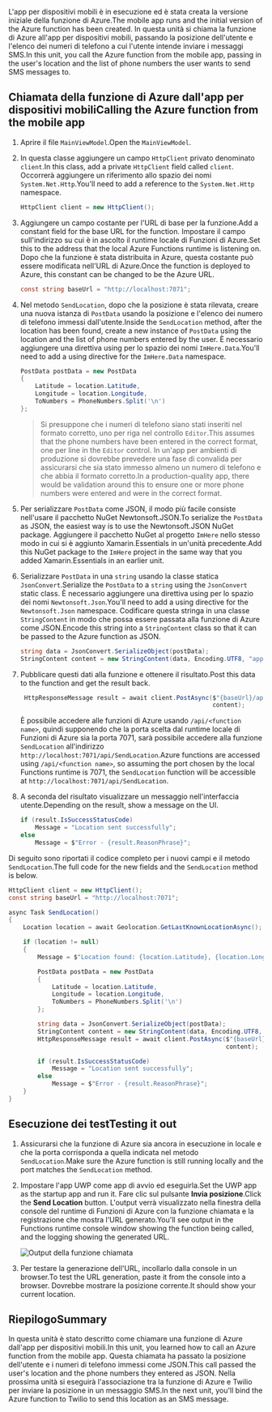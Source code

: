 <span data-ttu-id="9c6f5-101">L'app per dispositivi mobili è in esecuzione ed è stata creata la versione iniziale della funzione di Azure.</span><span class="sxs-lookup"><span data-stu-id="9c6f5-101">The mobile app runs and the initial version of the Azure function has been created.</span></span> <span data-ttu-id="9c6f5-102">In questa unità si chiama la funzione di Azure all'app per dispositivi mobili, passando la posizione dell'utente e l'elenco dei numeri di telefono a cui l'utente intende inviare i messaggi SMS.</span><span class="sxs-lookup"><span data-stu-id="9c6f5-102">In this unit, you call the Azure function from the mobile app, passing in the user's location and the list of phone numbers the user wants to send SMS messages to.</span></span>

## <a name="calling-the-azure-function-from-the-mobile-app"></a><span data-ttu-id="9c6f5-103">Chiamata della funzione di Azure dall'app per dispositivi mobili</span><span class="sxs-lookup"><span data-stu-id="9c6f5-103">Calling the Azure function from the mobile app</span></span>

1. <span data-ttu-id="9c6f5-104">Aprire il file `MainViewModel`.</span><span class="sxs-lookup"><span data-stu-id="9c6f5-104">Open the `MainViewModel`.</span></span>

1. <span data-ttu-id="9c6f5-105">In questa classe aggiungere un campo `HttpClient` privato denominato `client`.</span><span class="sxs-lookup"><span data-stu-id="9c6f5-105">In this class, add a private `HttpClient` field called `client`.</span></span> <span data-ttu-id="9c6f5-106">Occorrerà aggiungere un riferimento allo spazio dei nomi `System.Net.Http`.</span><span class="sxs-lookup"><span data-stu-id="9c6f5-106">You'll need to add a reference to the `System.Net.Http` namespace.</span></span>

    ```cs
    HttpClient client = new HttpClient();
    ```

1. <span data-ttu-id="9c6f5-107">Aggiungere un campo costante per l'URL di base per la funzione.</span><span class="sxs-lookup"><span data-stu-id="9c6f5-107">Add a constant field for the base URL for the function.</span></span> <span data-ttu-id="9c6f5-108">Impostare il campo sull'indirizzo su cui è in ascolto il runtime locale di Funzioni di Azure.</span><span class="sxs-lookup"><span data-stu-id="9c6f5-108">Set this to the address that the local Azure Functions runtime is listening on.</span></span> <span data-ttu-id="9c6f5-109">Dopo che la funzione è stata distribuita in Azure, questa costante può essere modificata nell'URL di Azure.</span><span class="sxs-lookup"><span data-stu-id="9c6f5-109">Once the function is deployed to Azure, this constant can be changed to be the Azure URL.</span></span>

    ```cs
    const string baseUrl = "http://localhost:7071";
    ```

1. <span data-ttu-id="9c6f5-110">Nel metodo `SendLocation`, dopo che la posizione è stata rilevata, creare una nuova istanza di `PostData` usando la posizione e l'elenco dei numero di telefono immessi dall'utente.</span><span class="sxs-lookup"><span data-stu-id="9c6f5-110">Inside the `SendLocation` method, after the location has been found, create a new instance of `PostData` using the location and the list of phone numbers entered by the user.</span></span> <span data-ttu-id="9c6f5-111">È necessario aggiungere una direttiva using per lo spazio dei nomi `ImHere.Data`.</span><span class="sxs-lookup"><span data-stu-id="9c6f5-111">You'll need to add a using directive for the `ImHere.Data` namespace.</span></span>

    ```cs
    PostData postData = new PostData
    {
        Latitude = location.Latitude,
        Longitude = location.Longitude,
        ToNumbers = PhoneNumbers.Split('\n')
    };
    ```

    > <span data-ttu-id="9c6f5-112">Si presuppone che i numeri di telefono siano stati inseriti nel formato corretto, uno per riga nel controllo `Editor`.</span><span class="sxs-lookup"><span data-stu-id="9c6f5-112">This assumes that the phone numbers have been entered in the correct format, one per line in the `Editor` control.</span></span> <span data-ttu-id="9c6f5-113">In un'app per ambienti di produzione si dovrebbe prevedere una fase di convalida per assicurarsi che sia stato immesso almeno un numero di telefono e che abbia il formato corretto.</span><span class="sxs-lookup"><span data-stu-id="9c6f5-113">In a production-quality app, there would be validation around this to ensure one or more phone numbers were entered and were in the correct format.</span></span>

1. <span data-ttu-id="9c6f5-114">Per serializzare `PostData` come JSON, il modo più facile consiste nell'usare il pacchetto NuGet Newtonsoft.JSON.</span><span class="sxs-lookup"><span data-stu-id="9c6f5-114">To serialize the `PostData` as JSON, the easiest way is to use the Newtonsoft.JSON NuGet package.</span></span> <span data-ttu-id="9c6f5-115">Aggiungere il pacchetto NuGet al progetto `ImHere` nello stesso modo in cui si è aggiunto Xamarin.Essentials in un'unità precedente.</span><span class="sxs-lookup"><span data-stu-id="9c6f5-115">Add this NuGet package to the `ImHere` project in the same way that you added Xamarin.Essentials in an earlier unit.</span></span>

1. <span data-ttu-id="9c6f5-116">Serializzare `PostData` in una `string` usando la classe statica `JsonConvert`.</span><span class="sxs-lookup"><span data-stu-id="9c6f5-116">Serialize the `PostData` to a `string` using the `JsonConvert` static class.</span></span> <span data-ttu-id="9c6f5-117">È necessario aggiungere una direttiva using per lo spazio dei nomi `Newtonsoft.Json`.</span><span class="sxs-lookup"><span data-stu-id="9c6f5-117">You'll need to add a using directive for the `Newtonsoft.Json` namespace.</span></span> <span data-ttu-id="9c6f5-118">Codificare questa stringa in una classe `StringContent` in modo che possa essere passata alla funzione di Azure come JSON.</span><span class="sxs-lookup"><span data-stu-id="9c6f5-118">Encode this string into a `StringContent` class so that it can be passed to the Azure function as JSON.</span></span>

    ```cs
    string data = JsonConvert.SerializeObject(postData);
    StringContent content = new StringContent(data, Encoding.UTF8, "application/json");
    ```

1. <span data-ttu-id="9c6f5-119">Pubblicare questi dati alla funzione e ottenere il risultato.</span><span class="sxs-lookup"><span data-stu-id="9c6f5-119">Post this data to the function and get the result back.</span></span>

   ```cs
    HttpResponseMessage result = await client.PostAsync($"{baseUrl}/api/SendLocation",
                                                        content);
   ```

   <span data-ttu-id="9c6f5-120">È possibile accedere alle funzioni di Azure usando `/api/<function name>`, quindi supponendo che la porta scelta dal runtime locale di Funzioni di Azure sia la porta 7071, sarà possibile accedere alla funzione `SendLocation` all'indirizzo `http://localhost:7071/api/SendLocation`.</span><span class="sxs-lookup"><span data-stu-id="9c6f5-120">Azure functions are accessed using `/api/<function name>`, so assuming the port chosen by the local Functions runtime is 7071, the `SendLocation` function will be accessible at `http://localhost:7071/api/SendLocation`.</span></span>

1. <span data-ttu-id="9c6f5-121">A seconda del risultato visualizzare un messaggio nell'interfaccia utente.</span><span class="sxs-lookup"><span data-stu-id="9c6f5-121">Depending on the result, show a message on the UI.</span></span>

    ```cs
    if (result.IsSuccessStatusCode)
        Message = "Location sent successfully";
    else
        Message = $"Error - {result.ReasonPhrase}";
    ```

<span data-ttu-id="9c6f5-122">Di seguito sono riportati il codice completo per i nuovi campi e il metodo `SendLocation`.</span><span class="sxs-lookup"><span data-stu-id="9c6f5-122">The full code for the new fields and the `SendLocation` method is below.</span></span>

```cs
HttpClient client = new HttpClient();
const string baseUrl = "http://localhost:7071";

async Task SendLocation()
{
    Location location = await Geolocation.GetLastKnownLocationAsync();

    if (location != null)
    {
        Message = $"Location found: {location.Latitude}, {location.Longitude}.";

        PostData postData = new PostData
        {
            Latitude = location.Latitude,
            Longitude = location.Longitude,
            ToNumbers = PhoneNumbers.Split('\n')
        };

        string data = JsonConvert.SerializeObject(postData);
        StringContent content = new StringContent(data, Encoding.UTF8, "application/json");
        HttpResponseMessage result = await client.PostAsync($"{baseUrl}/api/SendLocation",
                                                            content);

        if (result.IsSuccessStatusCode)
            Message = "Location sent successfully";
        else
            Message = $"Error - {result.ReasonPhrase}";
    }
}
```

## <a name="testing-it-out"></a><span data-ttu-id="9c6f5-123">Esecuzione dei test</span><span class="sxs-lookup"><span data-stu-id="9c6f5-123">Testing it out</span></span>

1. <span data-ttu-id="9c6f5-124">Assicurarsi che la funzione di Azure sia ancora in esecuzione in locale e che la porta corrisponda a quella indicata nel metodo `SendLocation`.</span><span class="sxs-lookup"><span data-stu-id="9c6f5-124">Make sure the Azure function is still running locally and the port matches the `SendLocation` method.</span></span>

1. <span data-ttu-id="9c6f5-125">Impostare l'app UWP come app di avvio ed eseguirla.</span><span class="sxs-lookup"><span data-stu-id="9c6f5-125">Set the UWP app as the startup app and run it.</span></span> <span data-ttu-id="9c6f5-126">Fare clic sul pulsante **Invia posizione**.</span><span class="sxs-lookup"><span data-stu-id="9c6f5-126">Click the **Send Location** button.</span></span> <span data-ttu-id="9c6f5-127">L'output verrà visualizzato nella finestra della console del runtime di Funzioni di Azure con la funzione chiamata e la registrazione che mostra l'URL generato.</span><span class="sxs-lookup"><span data-stu-id="9c6f5-127">You'll see output in the Functions runtime console window showing the function being called, and the logging showing the generated URL.</span></span>

    ![Output della funzione chiamata](../media/6-function-called.png)

1. <span data-ttu-id="9c6f5-129">Per testare la generazione dell'URL, incollarlo dalla console in un browser.</span><span class="sxs-lookup"><span data-stu-id="9c6f5-129">To test the URL generation, paste it from the console into a browser.</span></span> <span data-ttu-id="9c6f5-130">Dovrebbe mostrare la posizione corrente.</span><span class="sxs-lookup"><span data-stu-id="9c6f5-130">It should show your current location.</span></span>

## <a name="summary"></a><span data-ttu-id="9c6f5-131">Riepilogo</span><span class="sxs-lookup"><span data-stu-id="9c6f5-131">Summary</span></span>

<span data-ttu-id="9c6f5-132">In questa unità è stato descritto come chiamare una funzione di Azure dall'app per dispositivi mobili.</span><span class="sxs-lookup"><span data-stu-id="9c6f5-132">In this unit, you learned how to call an Azure function from the mobile app.</span></span> <span data-ttu-id="9c6f5-133">Questa chiamata ha passato la posizione dell'utente e i numeri di telefono immessi come JSON.</span><span class="sxs-lookup"><span data-stu-id="9c6f5-133">This call passed the user's location and the phone numbers they entered as JSON.</span></span> <span data-ttu-id="9c6f5-134">Nella prossima unità si eseguirà l'associazione tra la funzione di Azure e Twilio per inviare la posizione in un messaggio SMS.</span><span class="sxs-lookup"><span data-stu-id="9c6f5-134">In the next unit, you'll bind the Azure function to Twilio to send this location as an SMS message.</span></span>